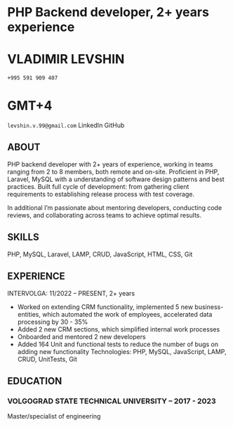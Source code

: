 # PHP Backend developer, 2+ years experience

# VLADIMIR LEVSHIN 

```+995 591 909 407```

# GMT+4


```levshin.v.99@gmail.com``` LinkedIn GitHub

## ABOUT

PHP backend developer with 2+ years of experience, working in teams ranging
from 2 to 8 members, both remote and on-site. Proficient in PHP, Laravel,
MySQL with a understanding of software design patterns and best practices. Built
full cycle of development: from gathering client requirements to establishing
release process with test coverage.

In additional I’m passionate about mentoring developers, conducting code
reviews, and collaborating across teams to achieve optimal results.

## SKILLS

PHP, MySQL, Laravel, LAMP, CRUD, JavaScript, HTML, CSS, Git

## EXPERIENCE


INTERVOLGA: 11/2022 – PRESENT, 2+ years

- Worked on extending CRM functionality, implemented 5 new business-
    entities, which automated the work of employees, accelerated data
    processing by 30 - 35%
- Added 2 new CRM sections, which simplified internal work processes
- Onboarded and mentored 2 new developers
- Added 164 Unit and functional tests to reduce the number of bugs on adding
    new functionality
    Technologies: PHP, MySQL, JavaScript, LAMP, CRUD, UnitTests, Git

## EDUCATION

### VOLGOGRAD STATE TECHNICAL UNIVERSITY – 2017 - 2023


Master/specialist of engineering


